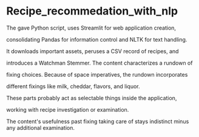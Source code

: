 # Recipe_recommedation_with_nlp

The gave Python script, uses Streamlit for web application creation,


consolidating Pandas  for information control and NLTK for text handling.


It downloads important assets, peruses a CSV record of recipes, and 

introduces a Watchman Stemmer. The content characterizes a rundown of 

fixing choices. Because of space imperatives, the rundown incorporates 

different fixings like milk, cheddar, flavors, and liquor. 

These parts probably act as selectable things inside the application,

working with recipe investigation or examination. 

The content's usefulness past fixing taking care of stays indistinct minus any additional examination.
